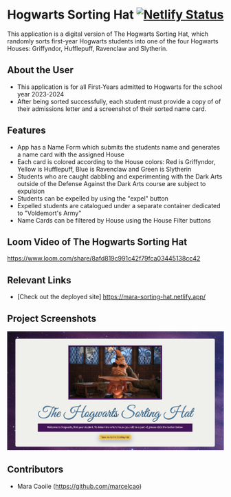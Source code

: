 # Hogwarts Sorting Hat [![Netlify Status](https://api.netlify.com/api/v1/badges/2b480e7b-d329-4577-8526-77026badaafe/deploy-status)](https://app.netlify.com/sites/mara-sorting-hat/deploys)
<!-- update the netlify badge above with your own badge that you can find at netlify under settings/general#status-badges -->

This application is a digital version of The Hogwarts Sorting Hat, which randomly sorts first-year Hogwarts students into one of the four Hogwarts Houses: Griffyndor, Hufflepuff, Ravenclaw and Slytherin.



## About the User 
- This application is for all First-Years admitted to Hogwarts for the school year 2023-2024
- After being sorted successfully, each student must provide a copy of of their admissions letter and a screenshot of their sorted name card.

## Features 
- App has a Name Form which submits the students name and generates a name card with the assigned House
- Each card is colored according to the House colors: Red is Griffyndor, Yellow is Hufflepuff, Blue is Ravenclaw and Green is Slytherin
- Students who are caught dabbling and experimenting with the Dark Arts outside of the Defense Against the Dark Arts course are subject
to expulsion
- Students can be expelled by using the "expel" button
- Expelled students are catalogued under a separate container dedicated to "Voldemort's Army"
- Name Cards can be filtered by House using the House Filter buttons


## Loom Video of The Hogwarts Sorting Hat <!-- A loom link is sufficient -->
https://www.loom.com/share/8afd819c991c42f79fca03445138cc42

## Relevant Links <!-- Link to all the things that are required outside of the ones that have their own section -->
- [Check out the deployed site] https://mara-sorting-hat.netlify.app/

## Project Screenshots <!-- These can be inside of your project. Look at the repos from class and see how the images are included in the readme -->
<img width="1080" alt="Mara's Sorting Hat Screenshot" src="https://github.com/marcelcao/INDIVIDUAL-PROJECT-sorting-hat/blob/main/screenshot.png?raw=true">

## Contributors
- Mara Caoile (https://github.com/marcelcao)
